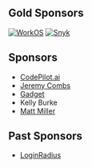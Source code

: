 ## Gold Sponsors

[![WorkOS](https://raw.githubusercontent.com/jaredhanson/passport/master/sponsors/workos.png)](https://workos.com/)
[![Snyk](https://raw.githubusercontent.com/jaredhanson/passport/master/sponsors/snyk.png)](https://snyk.io)

## Sponsors

- [CodePilot.ai](https://codepilot.ai/)
- [Jeremy Combs](https://github.com/jmcombs)
- [Gadget](https://gadget.dev/)
- Kelly Burke
- [Matt Miller](https://mmiller.me/)

## Past Sponsors

- [LoginRadius](https://www.loginradius.com/)
